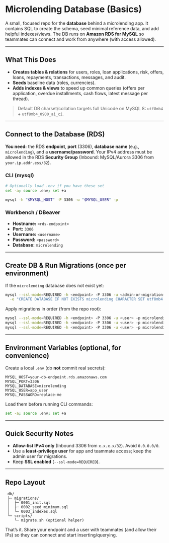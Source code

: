 # Microlending Database (Basics)

A small, focused repo for the **database** behind a microlending app. It contains SQL to create the schema, seed minimal reference data, and add helpful indexes/views. The DB runs on **Amazon RDS for MySQL** so teammates can connect and work from anywhere (with access allowed).

---

## What This Does

* **Creates tables & relations** for users, roles, loan applications, risk, offers, loans, repayments, transactions, messages, and audit.
* **Seeds** baseline data (roles, currencies).
* **Adds indexes & views** to speed up common queries (offers per application, overdue installments, cash flows, latest message per thread).

> Default DB charset/collation targets full Unicode on MySQL 8: `utf8mb4` + `utf8mb4_0900_ai_ci`.

---

## Connect to the Database (RDS)

**You need:** the RDS **endpoint**, **port** (3306), **database name** (e.g., `microlending`), and a **username/password**. Your IPv4 address must be allowed in the RDS **Security Group** (Inbound: MySQL/Aurora 3306 from `your.ip.addr.ess/32`).

### CLI (mysql)

```bash
# Optionally load .env if you have these set
set -a; source .env; set +a

mysql -h "$MYSQL_HOST" -P 3306 -u "$MYSQL_USER" -p
```

### Workbench / DBeaver

* **Hostname:** `<rds-endpoint>`
* **Port:** `3306`
* **Username:** `<username>`
* **Password:** `<password>`
* **Database:** `microlending`

---

## Create DB & Run Migrations (once per environment)

If the `microlending` database does not exist yet:

```bash
mysql --ssl-mode=REQUIRED -h <endpoint> -P 3306 -u <admin-or-migration-user> -p \
  -e "CREATE DATABASE IF NOT EXISTS microlending CHARACTER SET utf8mb4 COLLATE utf8mb4_0900_ai_ci;"
```

Apply migrations in order (from the repo root):

```bash
mysql --ssl-mode=REQUIRED -h <endpoint> -P 3306 -u <user> -p microlending < db/migrations/0001_init.sql
mysql --ssl-mode=REQUIRED -h <endpoint> -P 3306 -u <user> -p microlending < db/migrations/0002_seed_minimum.sql
mysql --ssl-mode=REQUIRED -h <endpoint> -P 3306 -u <user> -p microlending < db/migrations/0003_indexes.sql
```

---

## Environment Variables (optional, for convenience)

Create a local `.env` (do **not** commit real secrets):

```dotenv
MYSQL_HOST=your-db-endpoint.rds.amazonaws.com
MYSQL_PORT=3306
MYSQL_DATABASE=microlending
MYSQL_USER=app_user
MYSQL_PASSWORD=replace-me
```

Load them before running CLI commands:

```bash
set -a; source .env; set +a
```

---

## Quick Security Notes

* **Allow-list IPv4 only** (Inbound 3306 from `x.x.x.x/32`). Avoid `0.0.0.0/0`.
* Use a **least-privilege user** for app and teammate access; keep the admin user for migrations.
* Keep **SSL enabled** (`--ssl-mode=REQUIRED`).

---

## Repo Layout

```
 db/
 ├─ migrations/
 │  ├─ 0001_init.sql
 │  ├─ 0002_seed_minimum.sql
 │  └─ 0003_indexes.sql
 └─ scripts/
    └─ migrate.sh (optional helper)
```

That’s it. Share your endpoint and a user with teammates (and allow their IPs) so they can connect and start inserting/querying.

